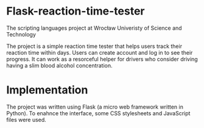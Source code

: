 # Flask-reaction-time-tester

The scripting languages project at Wrocław Univeristy of Science and Technology

The project is a simple reaction time tester that helps users track their reaction time within days.
Users can create account and log in to see their progress.
It can work as a resorceful helper for drivers who consider driving having a slim blood alcohol concentration.

# Implementation

The project was written using Flask (a micro web framework written in Python).
To enahnce the interface, some CSS stylesheets and JavaScript files were used.
